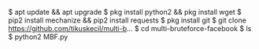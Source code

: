 $ apt update && apt upgrade 
$ pkg install python2 && pkg install wget 
$ pip2 install mechanize && pip2 install requests 
$ pkg install git 
$ git clone https://github.com/tikuskecil/multi-b...
$ cd multi-bruteforce-facebook
$ ls 
$ python2 MBF.py
